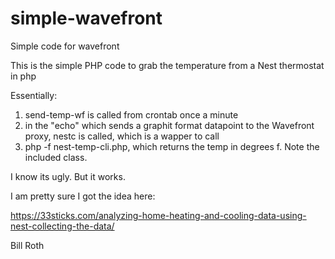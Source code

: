 # simple-wavefront
Simple code for wavefront

This is the simple PHP code to grab the temperature from a Nest thermostat in php

Essentially: 
1. send-temp-wf is called from crontab once a minute
2. in the "echo" which sends a graphit format datapoint to the Wavefront proxy, nestc is called, which is a wapper to call
3. php -f nest-temp-cli.php, which returns the temp in degrees f. Note the included class.

I know its ugly. But it works.

I am pretty sure I got the idea here:

https://33sticks.com/analyzing-home-heating-and-cooling-data-using-nest-collecting-the-data/

Bill Roth


